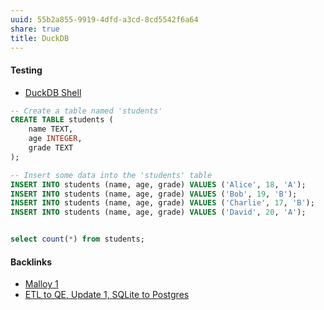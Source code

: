 ```yaml
---
uuid: 55b2a855-9919-4dfd-a3cd-8cd5542f6a64
share: true
title: DuckDB
---
```

#### Testing

* [DuckDB Shell](https://shell.duckdb.org/)

``` SQL
-- Create a table named 'students'
CREATE TABLE students (
    name TEXT,
    age INTEGER,
    grade TEXT
);

-- Insert some data into the 'students' table
INSERT INTO students (name, age, grade) VALUES ('Alice', 18, 'A');
INSERT INTO students (name, age, grade) VALUES ('Bob', 19, 'B');
INSERT INTO students (name, age, grade) VALUES ('Charlie', 17, 'B');
INSERT INTO students (name, age, grade) VALUES ('David', 20, 'A');


select count(*) from students;


```

#### Backlinks

* [Malloy 1](/1fe0cc69-4e47-4400-8950-18e19a10f487)
* [ETL to QE, Update 1, SQLite to Postgres](/adf51542-a86b-437b-8542-9ef82c41d7a2)